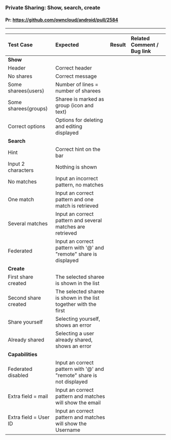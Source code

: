 ###  Private Sharing: Show, search, create 

#### Pr: https://github.com/owncloud/android/pull/2584


---

 
| Test Case | Expected | Result | Related Comment / Bug link | 
| :-------- | :------- | :----: | :------------------------- | 
|**Show**||||||
| Header | Correct header |  |  |  |  |
| No shares | Correct message |  |  |  |  |
| Some sharees(users) | Number of lines = number of sharees |  |  |  |  |
| Some sharees(groups) | Sharee is marked as group (icon and text) |  |  |  |  |
| Correct options | Options for deleting and editing displayed |  |  |  |  |
|**Search**||||||
| Hint | Correct hint on the bar |  |  |  |  |
| Input 2 characters | Nothing is shown |  |  |  |  |
| No matches | Input an incorrect pattern, no matches |  |  |  |  |
| One match | Input an correct pattern and one match is retrieved |  |  |  |  |
| Several matches | Input an correct pattern and several matches are retrieved |  |  |  |  |
| Federated | Input an correct pattern with '@' and "remote" share is displayed |  |  |  |  |
|**Create**||||||
| First share created | The selected sharee is shown in the list |  |  |  |  |
| Second share created | The selected sharee is shown in the list together with the first |  |  |  |  |
| Share yourself | Selecting yourself, shows an error |  |  |  |  |
| Already shared | Selecting a user already shared, shows an error |  |  |  |  |
|**Capabilities**||||||
| Federated disabled| Input an correct pattern with '@' and "remote" share is not displayed |  |  |  |  |
| Extra field = mail | Input an correct pattern and matches will show the email |  |  |  |  |
| Extra field = User ID | Input an correct pattern and matches will show the Username |  |  |  |  |